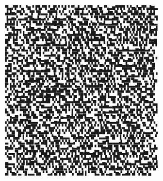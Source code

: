 ▜▄▞▛▝▄▝▆▝▐▜▞▜▝▃▛▞▝▟▝▝▚▟▃▞▞▜▃▞▅▝▚▃▆▜▜▜▝▞▅▞▅▜▚▟▇▃▟▟▅▞▜▞▃▝▛▝▉▃▃▜▛▜▝▞▃▝▞▟▊▟▃▞▟▜▙▜▃▟▇▞▙▞▅▞▜▟▉▟▄▝▟▟▐▃▅▞▃▃▅▜▙▃▙▃▞▞▝▟▄▃▄▜▙▃▝▝▅▃▝▝▊▜▜▟▃▟▆▝▚▟▚▞▃▜▞▟▜▃▜▟▟▟▐▝▃▞▜▝▜▟▞▟▅▟█▟█▃▚▜▄▝▇▟▊▞▅▞▅▟▃▃▙▟▚▝▝▜▟▜▙▞▙▜▙▃▚▝▇▃▃▝▐▟▆▃▅▃▛▟▄▃▛▝▃▝▟▝▉▟▅▝▜▞▞▃▝▞▜▜▝▟▞▟▞▟▐▟▜▟▐▃▟▃▆▟▟▝▐▃▆▜▞▝▅▞▅▞▙▃▝▝▄▃▙▟▟▝▛▟█▃▄▝▚▞▜▃▅▝█▝▞▟▐▝▚▞▛▟▄▛▐▟▝▃▜▞▄▟▊▜▜▟▊▞▞▞▜▝▊▟█▞▙▜▟▟▇▟▉▝▅▃▞▟▐▟▞▞▆▝▊▟▚▃▄▜▄▝▇▃▞▝▚▟▚▃▃▟▆▜▙▟▃▟▐▞▙▞▙▝█▝▄▃▙▝▐▟▆▝▞▞▝▝▜▟▐▞▟▝▜▜▛▝▅▃▞▟▃▜▝▟▜▝▉▞▚▝▉▜▅▜▚▟▄▜▝▝▅▞▙▝▇▝▃▝▅▃▙▟▃▃▅▟▟▃▞▃▛▃▞▝▅▃▝▃▛▝▜▝▃▃▙▞▄▝▜▝▟▜▚▞▙▝▊▞▜▟▞▝▜▟▟▜▃▝▅▞▛▞▛▝▅▞▛▃▛▜▃▞▟▝▚▞▆▃▄▞▃▝▉▃▛▜▄▜▟▞▜▟█▟▄▝▝▟▅▝█▞▚▃▆▞▝▟▊▜▙▟▝▃▆▝▝▃▚▟▛▜▚▝▆▜▜▟▚▃▞▝▆▞▝▞▄▃▞▞▟▞▅▞▃▜▜▟▅▃▙▃▟▞▛▟▞▝▇▟▟▝▚▞▙▃▄▃▙▃▄▟▆▝▉▝▇▝▉▞▜▝▟▞▛▟▆▃▅▟▟▟▝▃▃▜▛▜▃▜▜▜▙▜▛▜▅▜▚▝▚▝▊▟▝▜▃▜▄▃▙▝▐▝█▝▚▝▉▞▝▝▄▞▛▝▉▟▞▝▚▃▛▃▅▃▛▟▛▞▜▝▉▝▆▝▃▞▄▟█▟█▜▞▞▜▟▛▝▝▟▆▜▃▝▟▝▉▃▜▟█▟▚▜▝▝▄▟▊▜▅▃▝▃▝▞▅▛▐▟▞▟▝▜▛▃▞▟▛▃▞▃▟▛▇▟▟▞▚▃▚▜▅▟▟▟▆▝▟▞▟▝▆▟▜▃▃▟▛▃▛▝▟▞▝▞▅▃▛▃▅▜▟▞▅▟█▟▉▟▇▜▅▝▆▜▙▝▞▟▞▜▞▝▉▞▞▜▟▞▟▞▜▞▜▃▛▜▞▃▛▝▟▃▟▃▜▜▚▟▊▟▇▃▛▜▅▞▜▞▅▝▉▜▝▝▃▝▟▟▐▃▃▝▊▃▄▝▚▝▉▃▞▜▛▞▞▝▚▟▆▟█▞▚▃▟▟▉▝▞▟▝▜▃▃▙▟▜▃▟▞▅▝▛▜▃▝▉▝▞▝▉▜▃▝▟▜▅▃▞▝▆▞▆▜▃▞▙▝▚▞▆▃▃▞▄▝▅▜▜▝▞▜▙▜▄▞▝▝▟▟▅▃▄▟▟▞▅▞▝▜▚▝▄▟▞▜▙▝▉▝▝▜▛▞▄▝▚▃▅▜▙▝▇▞▜▝▐▝▇▃▙▜▞▝▚▞▄▃▅▟▅▜▃▝▟▛▐▜▞▝▃▜▟▝▚▃▆▝▝▜▙▜▙▝▚▟█▞▃▞▄▃▆▟▞▟▇▜▃▃▝▜▜▝▆▝▆▝▊▟▛▞▜▞▜▃▜▞▞▞▟▟▛▟▛▛▇▃▃▝▚▞▝▃▅▟▃▃▜▃▜▞▃▞▜▞▚▝▛▞▅▃▃▟▝▟▅▟▃▞▝▃▝▜▚▞▄▝▄▝▝▟▇▜▛▟▝▜▜▃▞▞▝▝▟▜▞▝▐▞▝▟▞▝▐▞▙▝▆▝▊▃▝▛▇▟▊▝▚▞▄▝▚▝▆▝█▟▚▟▛▝▅▃▆▞▛▝▟▝▞▝▞▝▄▜▝▟▚▟█▟▉▜▛▞▛▟▝▜▚▜▚▟▚▃▃▞▚▞▛▜▄▛▐▝▝▜▜▞▜▞▄▝▆▞▅▃▃▝▉▟▅▞▅▜▛▝▃▃▅▝█▝▐▝▞▟█▞▞▟▞▜▄▝▃▝▞▝▅▃▜▟▊▃▞▟█▝▅▜▛▞▞▟▃▞▝▞▟▞▄▝▚▃▆▜▃▃▃▟▃▟▚▜▃▞▛▝▃▝▆▟▞▃▟▜▄▝▇▝▉▃▝▞▞▝▊▃▃▞▚▃▅▜▙▜▛▝▝▜▅▟█▝█▝▇▝▚▜▜▞▛▝▐▃▙▞▃▃▜▃▞▟▜▜▛▝█▟▜▟▞▜▞▞▄▜▜▝▅▟▅▃▟▜▅▜▝▞▟▜▅▃▙▝▇▞▚▟▆▝▞▝▆▝▐▞▟▃▄▟▚▝▚▜▛▃▆▝▄▃▙▞▟▜▝▟▃▞▛▛▐▃▙▟▐▜▙▝▞▝▝▝▐▞▆▞▚▟▅▃▃▝▞▟▐▟▇▜▄▃▛▟▜▝▜▞▃▝▚▜▛▞▄▟▅▜▞▃▅▞▞▝▚▝▛▟▄▃▛▜▃▃▆▞▟▜▅▝▞▟▊▃▝▞▄▝▆▟▝▝▟▟▉▃▚▜▚▝▚▝▐▟▆▞▄▝▛▟▉▟▆▞▙▞▝▞▅▞▆▜▜▞▟▝▆▞▃▝▊▃▃▜▅▝▝▃▞▟▜▜▞▝▚▝▟▟▐▝▝▜▃▜▞▃▄▝▆▞▃▟▞▟▝▞▙▞▄

